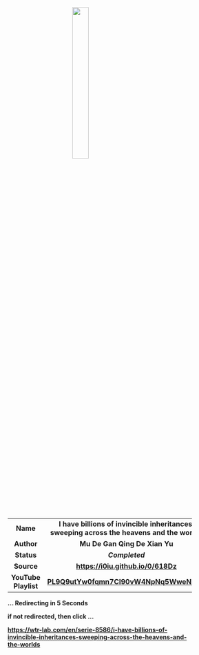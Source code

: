 
<meta charset="UTF-8">
<meta name="viewport" content="width=device-width, initial-scale=1.0">
<meta http-equiv="refresh" content="5;url=https://wtr-lab.com/en/serie-8586/i-have-billions-of-invincible-inheritances-sweeping-across-the-heavens-and-the-worlds">

<div style='margin: auto; width: 85%; padding: 10px;'>

<img src="../.image/ihboiisathatw.png" style='display: block; margin: auto; width: 30%;'>

| | |
| :---: | :---: |
| **Name** | **I have billions of invincible inheritances, sweeping across the heavens and the worlds** |
| **Author** | **Mu De Gan Qing De Xian Yu** |
| **Status** | ***Completed*** |
| **Source** | **https://i0iu.github.io/0/618Dz** |
| **YouTube Playlist** | [**PL9Q9utYw0fqmn7CI90vW4NpNq5WweN7Qp**](https://www.youtube.com/playlist?list=PL9Q9utYw0fqmn7CI90vW4NpNq5WweN7Qp) |

**... Redirecting in 5 Seconds**

**if not redirected, then click ...**

**https://wtr-lab.com/en/serie-8586/i-have-billions-of-invincible-inheritances-sweeping-across-the-heavens-and-the-worlds**

</div>
